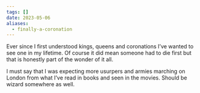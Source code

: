 ```yaml
---
tags: []
date: 2023-05-06
aliases:
  - finally-a-coronation
---
```

Ever since I first understood kings, queens and coronations I’ve wanted to see one in my lifetime. Of course it did mean someone had to die first but that is honestly part of the wonder of it all.

I must say that I was expecting more usurpers and armies marching on London from what I’ve read in books and seen in the movies. Should be wizard somewhere as well.